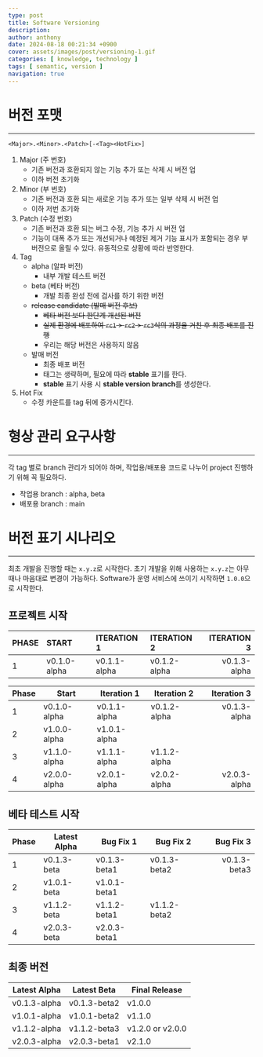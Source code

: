 ```yaml
---
type: post
title: Software Versioning
description:
author: anthony
date: 2024-08-18 00:21:34 +0900
cover: assets/images/post/versioning-1.gif
categories: [ knowledge, technology ]
tags: [ semantic, version ]
navigation: true
---
```


# 버전 포맷

___

`<Major>.<Minor>.<Patch>[-<Tag><HotFix>]`

1. Major (주 번호)
   + 기존 버전과 호환되지 않는 기능 추가 또는 삭제 시 버전 업
   + 이하 버전 초기화
2. Minor (부 번호)
   + 기존 버전과 호환 되는 새로운 기능 추가 또는 일부 삭제 시 버전 업
   + 이하 저번 초기화
3. Patch (수정 번호)
   + 기존 버전과 호환 되는 버그 수정, 기능 추가 시 버전 업
   + 기능이 대폭 추가 또는 개선되거나 예정된 제거 기능 표시가 포함되는 경우 부 버전으로 올릴 수 있다. 유동적으로 상황에 따라 반영한다.
4. Tag
   + alpha (알파 버전)
      - 내부 개발 테스트 버전
   + beta (베타 버전)
      - 개발 최종 완성 전에 검사를 하기 위한 버전
   + ~~release candidate (발매 버전 후보)~~
      - ~~베타 버전 보다 한단계 개선된 버전~~
      - ~~실제 환경에 배포하여 `rc1` > `rc2` > `rc3`식의 과정을 거친 후 최종 배포를 진행~~
      - 우리는 해당 버전은 사용하지 않음
   + 발매 버전
      - 최종 배포 버전
      - 태그는 생략하며, 필요에 따라 **stable** 표기를 한다.
      - **stable** 표기 사용 시 **stable version branch**를 생성한다.
5. Hot Fix
   + 수정 카운트를 tag 뒤에 증가시킨다.

# 형상 관리 요구사항

___

각 tag 별로 branch 관리가 되어야 하며, 작업용/배포용 코드로 나누어 project 진행하기 위해 꼭 필요하다.

+ 작업용 branch : alpha, beta
+ 배포용 branch : main

# 버전 표기 시나리오

___

최초 개발을 진행할 때는 `x.y.z`로 시작한다. 초기 개발을 위해 사용하는 `x.y.z`는 아무때나 마음대로 변경이 가능하다. Software가 운영 서비스에 쓰이기 시작하면 `1.0.0`으로 시작한다.

## 프로젝트 시작

| PHASE | START        | ITERATION 1  | ITERATION 2  |  ITERATION 3 |
|:------|:-------------|:-------------|:-------------|-------------:|
| 1     | v0.1.0-alpha | v0.1.1-alpha | v0.1.2-alpha | v0.1.3-alpha |


| **Phase** | Start        | Iteration 1  | Iteration 2  |   Iteration 3 |
|:----------|--------------|--------------|--------------|--------------:|
| 1         | v0.1.0-alpha | v0.1.1-alpha | v0.1.2-alpha |  v0.1.3-alpha |
| 2         | v1.0.0-alpha | v1.0.1-alpha |              |               |
| 3         | v1.1.0-alpha | v1.1.1-alpha | v1.1.2-alpha |               |
| 4         | v2.0.0-alpha | v2.0.1-alpha | v2.0.2-alpha |  v2.0.3-alpha |

## 베타 테스트 시작

| **Phase** | Latest Alpha | Bug Fix 1    | Bug Fix 2    |     Bug Fix 3 |
|:----------|--------------|--------------|--------------|--------------:|
| 1         | v0.1.3-beta  | v0.1.3-beta1 | v0.1.3-beta2 |  v0.1.3-beta3 |
| 2         | v1.0.1-beta  | v1.0.1-beta1 |              |               |
| 3         | v1.1.2-beta  | v1.1.2-beta1 | v1.1.2-beta2 |               |
| 4         | v2.0.3-beta  | v2.0.3-beta1 |              |               |

## 최종 버전

| Latest Alpha | Latest Beta  | Final Release    |
|:------------:|--------------|------------------|
| v0.1.3-alpha | v0.1.3-beta2 | v1.0.0           |
| v1.0.1-alpha | v1.0.1-beta2 | v1.1.0           |
| v1.1.2-alpha | v1.1.2-beta3 | v1.2.0 or v2.0.0 |
| v2.0.3-alpha | v2.0.3-beta1 | v2.1.0           |
